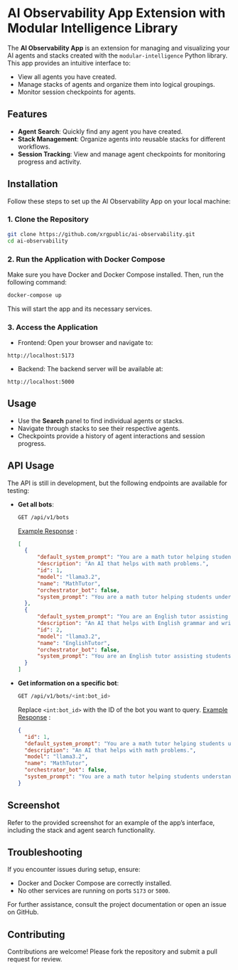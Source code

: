 # AI Observability App Extension with Modular Intelligence Library

The **AI Observability App** is an extension for managing and visualizing your AI agents and stacks created with the `modular-intelligence` Python library. This app provides an intuitive interface to:
- View all agents you have created.
- Manage stacks of agents and organize them into logical groupings.
- Monitor session checkpoints for agents.

## Features
- **Agent Search**: Quickly find any agent you have created.
- **Stack Management**: Organize agents into reusable stacks for different workflows.
- **Session Tracking**: View and manage agent checkpoints for monitoring progress and activity.

## Installation
Follow these steps to set up the AI Observability App on your local machine:

### 1. Clone the Repository
```bash
git clone https://github.com/xrgpublic/ai-observability.git
cd ai-observability
```

### 2. Run the Application with Docker Compose
Make sure you have Docker and Docker Compose installed. Then, run the following command:
```bash
docker-compose up
```

This will start the app and its necessary services.

### 3. Access the Application
- Frontend: Open your browser and navigate to:
```
http://localhost:5173
```

- Backend: The backend server will be available at:
```
http://localhost:5000
```

## Usage
- Use the **Search** panel to find individual agents or stacks.
- Navigate through stacks to see their respective agents.
- Checkpoints provide a history of agent interactions and session progress.

## API Usage
The API is still in development, but the following endpoints are available for testing:

- **Get all bots**:
  ```bash
  GET /api/v1/bots
  ```
  [Example Response](http://localhost:5000/api/v1/bots) :
  ```json
  [
    {
        "default_system_prompt": "You are a math tutor helping students understand mathematical concepts.",
        "description": "An AI that helps with math problems.",
        "id": 1,
        "model": "llama3.2",
        "name": "MathTutor",
        "orchestrator_bot": false,
        "system_prompt": "You are a math tutor helping students understand mathematical concepts."
    },
    {
        "default_system_prompt": "You are an English tutor assisting students with grammar and composition.",
        "description": "An AI that helps with English grammar and writing.",
        "id": 2,
        "model": "llama3.2",
        "name": "EnglishTutor",
        "orchestrator_bot": false,
        "system_prompt": "You are an English tutor assisting students with grammar and composition."
    }
  ]
  ```

- **Get information on a specific bot**:
  ```bash
  GET /api/v1/bots/<int:bot_id>
  ```
  Replace `<int:bot_id>` with the ID of the bot you want to query. [Example Response](http://localhost:5000/api/v1/bots/1) :
  ```json
  {
    "id": 1,
    "default_system_prompt": "You are a math tutor helping students understand mathematical concepts.",
    "description": "An AI that helps with math problems.",
    "model": "llama3.2",
    "name": "MathTutor",
    "orchestrator_bot": false,
    "system_prompt": "You are a math tutor helping students understand mathematical concepts."
  }
  ```

## Screenshot
Refer to the provided screenshot for an example of the app’s interface, including the stack and agent search functionality.

## Troubleshooting
If you encounter issues during setup, ensure:
- Docker and Docker Compose are correctly installed.
- No other services are running on ports `5173` or `5000`.

For further assistance, consult the project documentation or open an issue on GitHub.

## Contributing
Contributions are welcome! Please fork the repository and submit a pull request for review.

